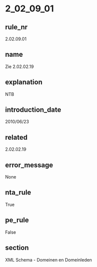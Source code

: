 # 2_02_09_01

## rule_nr
2.02.09.01

## name
Zie 2.02.02.19

## explanation
NTB

## introduction_date
2010/06/23

## related
2.02.02.19

## error_message
None

## nta_rule
True

## pe_rule
False

## section
XML Schema - Domeinen en Domeinleden

